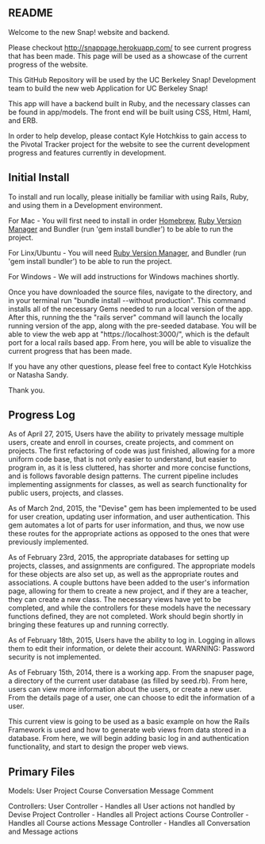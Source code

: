 ## README

Welcome to the new Snap! website and backend.

Please checkout http://snappage.herokuapp.com/ to see current progress that has been
made. This page will be used as a showcase of the current progress of the website.

This GitHub Repository will be used by the UC Berkeley Snap! Development team to build the
new web Application for UC Berkeley Snap!

This app will have a backend built in Ruby, and the necessary classes can be found in app/models.
The front end will be built using CSS, Html, Haml, and ERB.

In order to help develop, please contact Kyle Hotchkiss to gain access to the Pivotal Tracker project
for the website to see the current development progress and features currently in development.

## Initial Install

To install and run locally, please initially be familiar with using Rails, Ruby, and using them in a
Development environment.

For Mac - You will first need to install in order [Homebrew](http://brew.sh/), [Ruby Version Manager](https://rvm.io/rvm/install)
and Bundler (run 'gem install bundler') to be able to run the project.

For Linx/Ubuntu - You will need  [Ruby Version Manager](https://rvm.io/rvm/install), and Bundler (run 'gem install bundler')
to be able to run the project.

For Windows - We will add instructions for Windows machines shortly.

Once you have downloaded the source files, navigate to the directory, and in your terminal run
"bundle install --without production". This command installs all of the necessary Gems needed to
run a local version of the app. After this, running the the "rails server" command will launch the locally
running version of the app, along with the pre-seeded database. You will be able to view the web app at
"https://localhost:3000/", which is the default port for a local rails based app. From here, you will
be able to visualize the current progress that has been made.

If you have any other questions, please feel free to contact Kyle Hotchkiss or Natasha Sandy.

Thank you.


## Progress Log

As of April 27, 2015, Users have the ability to privately message multiple users, create and enroll in courses,
create projects, and comment on projects. The first refactoring of code was just finished, allowing for a more
uniform code base, that is not only easier to understand, but easier to program in, as it is less cluttered,
has shorter and more concise functions, and is follows favorable design patterns.
The current pipeline includes implementing assignments for classes, as well as search functionality for public
users, projects, and classes.

As of March 2nd, 2015, the "Devise" gem has been implemented to be used for user creation, updating user
information, and user authentication. This gem automates a lot of parts for user information, and thus,
we now use these routes for the appropriate actions as opposed to the ones that were previously implemented.

As of February 23rd, 2015, the appropriate databases for setting up projects, classes, and assignments are
configured. The appropriate models for these objects are also set up, as well as the appropriate routes and
associations. A couple buttons have been added to the user's information page, allowing for them to create
a new project, and if they are a teacher, they can create a new class. The necessary views have yet to be
completed, and while the controllers for these models have the necessary functions defined, they are not
completed. Work should begin shortly in bringing these features up and running correctly.

As of February 18th, 2015, Users have the ability to log in. Logging in allows them to edit their information,
or delete their account. WARNING: Password security is not implemented.

As of February 15th, 2014, there is a working app. From the snapuser page, a directory of the current
user database (as filled by seed.rb). From here, users can view more information about the users, or
create a new user. From the details page of a user, one can choose to edit the information of a user.

This current view is going to be used as a basic example on how the Rails Framework is used and how to
generate web views from data stored in a database. From here, we will begin adding basic log in and
authentication functionality, and start to design the proper web views.

## Primary Files
Models:
  User
  Project
  Course
  Conversation
  Message
  Comment

Controllers:
  User Controller     - Handles all User actions not handled by Devise
  Project Controller  - Handles all Project actions
  Course Controller   - Handles all Course actions
  Message Controller  - Handles all Conversation and Message actions
